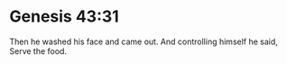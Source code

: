 # Genesis 43:31

Then he washed his face and came out. And controlling himself he said, Serve the food.
